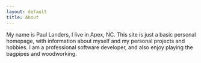 ```yaml
---
layout: default
title: About
---
```


My name is Paul Landers, I live in Apex, NC.
This site is just a basic personal homepage, with information about myself and my personal projects and hobbies.
I am a professional software developer, and also enjoy playing the bagpipes and woodworking.
